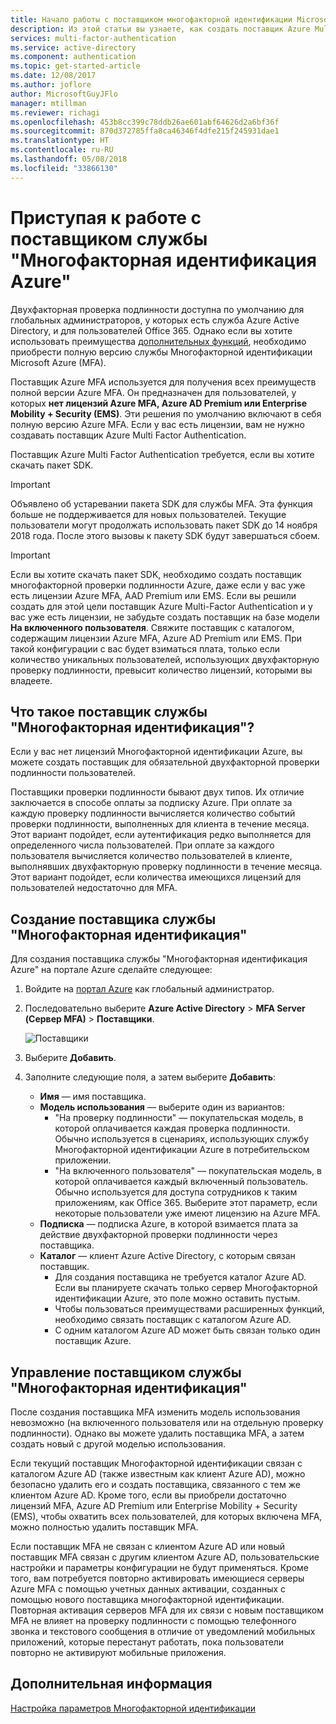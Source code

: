 ```yaml
---
title: Начало работы с поставщиком многофакторной идентификации Microsoft Azure | Документация Майкрософт
description: Из этой статьи вы узнаете, как создать поставщик Azure Multi Factor Authentication.
services: multi-factor-authentication
ms.service: active-directory
ms.component: authentication
ms.topic: get-started-article
ms.date: 12/08/2017
ms.author: joflore
author: MicrosoftGuyJFlo
manager: mtillman
ms.reviewer: richagi
ms.openlocfilehash: 453b8cc399c78ddb26ae601abf64626d2a6bf36f
ms.sourcegitcommit: 870d372785ffa8ca46346f4dfe215f245931dae1
ms.translationtype: HT
ms.contentlocale: ru-RU
ms.lasthandoff: 05/08/2018
ms.locfileid: "33866130"
---
```

# <a name="getting-started-with-an-azure-multi-factor-authentication-provider"></a>Приступая к работе с поставщиком службы "Многофакторная идентификация Azure"
Двухфакторная проверка подлинности доступна по умолчанию для глобальных администраторов, у которых есть служба Azure Active Directory, и для пользователей Office 365. Однако если вы хотите использовать преимущества [дополнительных функций](howto-mfa-mfasettings.md), необходимо приобрести полную версию службы Многофакторной идентификации Microsoft Azure (MFA).

Поставщик Azure MFA используется для получения всех преимуществ полной версии Azure MFA. Он предназначен для пользователей, у которых **нет лицензий Azure MFA, Azure AD Premium или Enterprise Mobility + Security (EMS)**.  Эти решения по умолчанию включают в себя полную версию Azure MFA. Если у вас есть лицензии, вам не нужно создавать поставщик Azure Multi Factor Authentication.

Поставщик Azure Multi Factor Authentication требуется, если вы хотите скачать пакет SDK.

> [!IMPORTANT]
> Объявлено об устаревании пакета SDK для службы MFA. Эта функция больше не поддерживается для новых пользователей. Текущие пользователи могут продолжать использовать пакет SDK до 14 ноября 2018 года. После этого вызовы к пакету SDK будут завершаться сбоем.

> [!IMPORTANT]
>Если вы хотите скачать пакет SDK, необходимо создать поставщик многофакторной проверки подлинности Azure, даже если у вас уже есть лицензии Azure MFA, AAD Premium или EMS.  Если вы решили создать для этой цели поставщик Azure Multi-Factor Authentication и у вас уже есть лицензии, не забудьте создать поставщик на базе модели **На включенного пользователя**. Свяжите поставщик с каталогом, содержащим лицензии Azure MFA, Azure AD Premium или EMS. При такой конфигурации с вас будет взиматься плата, только если количество уникальных пользователей, использующих двухфакторную проверку подлинности, превысит количество лицензий, которыми вы владеете. 

## <a name="what-is-an-mfa-provider"></a>Что такое поставщик службы "Многофакторная идентификация"?

Если у вас нет лицензий Многофакторной идентификации Azure, вы можете создать поставщик для обязательной двухфакторной проверки подлинности пользователей.

Поставщики проверки подлинности бывают двух типов. Их отличие заключается в способе оплаты за подписку Azure. При оплате за каждую проверку подлинности вычисляется количество событий проверки подлинности, выполненных для клиента в течение месяца. Этот вариант подойдет, если аутентификация редко выполняется для определенного числа пользователей. При оплате за каждого пользователя вычисляется количество пользователей в клиенте, выполнявших двухфакторную проверку подлинности в течение месяца. Этот вариант подойдет, если количества имеющихся лицензий для пользователей недостаточно для MFA.

## <a name="create-an-mfa-provider"></a>Создание поставщика службы "Многофакторная идентификация"

Для создания поставщика службы "Многофакторная идентификация Azure" на портале Azure сделайте следующее:

1. Войдите на [портал Azure](https://portal.azure.com) как глобальный администратор. 
2. Последовательно выберите **Azure Active Directory** > **MFA Server (Сервер MFA)** > **Поставщики**.

   ![Поставщики][Providers]

3. Выберите **Добавить**.
4. Заполните следующие поля, а затем выберите **Добавить**:
   - **Имя** — имя поставщика.
   - **Модель использования** — выберите один из вариантов:
      * "На проверку подлинности" — покупательская модель, в которой оплачивается каждая проверка подлинности. Обычно используется в сценариях, использующих службу Многофакторной идентификации Azure в потребительском приложении.
      * "На включенного пользователя" — покупательская модель, в которой оплачивается каждый включенный пользователь. Обычно используется для доступа сотрудников к таким приложениям, как Office 365. Выберите этот параметр, если некоторые пользователи уже имеют лицензию на Azure MFA.
   - **Подписка** — подписка Azure, в которой взимается плата за действие двухфакторной проверки подлинности через поставщика. 
   - **Каталог** — клиент Azure Active Directory, с которым связан поставщик.
      * Для создания поставщика не требуется каталог Azure AD. Если вы планируете скачать только сервер Многофакторной идентификации Azure, это поле можно оставить пустым.
      * Чтобы пользоваться преимуществами расширенных функций, необходимо связать поставщик с каталогом Azure AD.
      * C одним каталогом Azure AD может быть связан только один поставщик Azure.

## <a name="manage-your-mfa-provider"></a>Управление поставщиком службы "Многофакторная идентификация"

После создания поставщика MFA изменить модель использования невозможно (на включенного пользователя или на отдельную проверку подлинности). Однако вы можете удалить поставщика MFA, а затем создать новый с другой моделью использования.

Если текущий поставщик Многофакторной идентификации связан с каталогом Azure AD (также известным как клиент Azure AD), можно безопасно удалить его и создать поставщика, связанного с тем же клиентом Azure AD. Кроме того, если вы приобрели достаточно лицензий MFA, Azure AD Premium или Enterprise Mobility + Security (EMS), чтобы охватить всех пользователей, для которых включена MFA, можно полностью удалить поставщик MFA.

Если поставщик MFA не связан с клиентом Azure AD или новый поставщик MFA связан с другим клиентом Azure AD, пользовательские настройки и параметры конфигурации не будут применяться. Кроме того, вам потребуется повторно активировать имеющиеся серверы Azure MFA с помощью учетных данных активации, созданных с помощью нового поставщика многофакторной идентификации. Повторная активация серверов MFA для их связи с новым поставщиком MFA не влияет на проверку подлинности с помощью телефонного звонка и текстового сообщения в отличие от уведомлений мобильных приложений, которые перестанут работать, пока пользователи повторно не активируют мобильные приложения.

## <a name="next-steps"></a>Дополнительная информация

[Настройка параметров Многофакторной идентификации](howto-mfa-mfasettings.md)

[Providers]: ./media/concept-mfa-authprovider/add-providers.png "Добавление поставщиков MFA"

